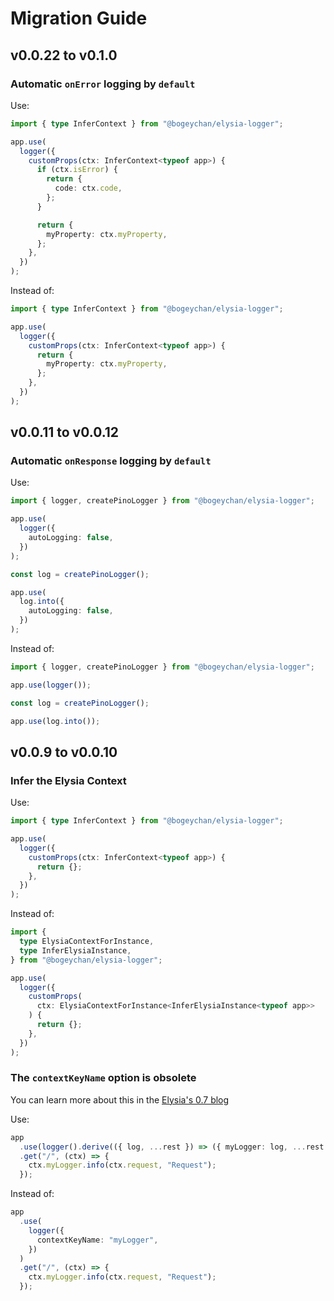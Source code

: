 # Migration Guide

## v0.0.22 to v0.1.0

### Automatic `onError` logging by `default`

Use:

```ts
import { type InferContext } from "@bogeychan/elysia-logger";

app.use(
  logger({
    customProps(ctx: InferContext<typeof app>) {
      if (ctx.isError) {
        return {
          code: ctx.code,
        };
      }

      return {
        myProperty: ctx.myProperty,
      };
    },
  })
);
```

Instead of:

```ts
import { type InferContext } from "@bogeychan/elysia-logger";

app.use(
  logger({
    customProps(ctx: InferContext<typeof app>) {
      return {
        myProperty: ctx.myProperty,
      };
    },
  })
);
```

## v0.0.11 to v0.0.12

### Automatic `onResponse` logging by `default`

Use:

```ts
import { logger, createPinoLogger } from "@bogeychan/elysia-logger";

app.use(
  logger({
    autoLogging: false,
  })
);

const log = createPinoLogger();

app.use(
  log.into({
    autoLogging: false,
  })
);
```

Instead of:

```ts
import { logger, createPinoLogger } from "@bogeychan/elysia-logger";

app.use(logger());

const log = createPinoLogger();

app.use(log.into());
```

## v0.0.9 to v0.0.10

### Infer the Elysia Context

Use:

```ts
import { type InferContext } from "@bogeychan/elysia-logger";

app.use(
  logger({
    customProps(ctx: InferContext<typeof app>) {
      return {};
    },
  })
);
```

Instead of:

```ts
import {
  type ElysiaContextForInstance,
  type InferElysiaInstance,
} from "@bogeychan/elysia-logger";

app.use(
  logger({
    customProps(
      ctx: ElysiaContextForInstance<InferElysiaInstance<typeof app>>
    ) {
      return {};
    },
  })
);
```

### The `contextKeyName` option is obsolete

You can learn more about this in the [Elysia's 0.7 blog](https://elysiajs.com/blog/elysia-07.html)

Use:

```ts
app
  .use(logger().derive(({ log, ...rest }) => ({ myLogger: log, ...rest })))
  .get("/", (ctx) => {
    ctx.myLogger.info(ctx.request, "Request");
  });
```

Instead of:

```ts
app
  .use(
    logger({
      contextKeyName: "myLogger",
    })
  )
  .get("/", (ctx) => {
    ctx.myLogger.info(ctx.request, "Request");
  });
```
